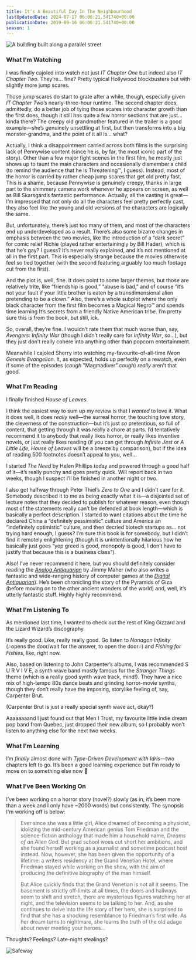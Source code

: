 ```yaml
---
title: It's A Beautiful Day In The Neighbourhood
lastUpdatedDate: 2024-07-17 06:06:21.541740+00:00
publicationDate: 2019-09-16 06:06:21.541740+00:00
season: 1
---
```


![A building built along a parallel street](../../assets/newsletters/edge_building.jpg)

### What I’m Watching

I was finally cajoled into watch not just *IT Chapter One* but indeed also *IT Chapter Two*. They’re… fine? Pretty typical Hollywood blockbusters but with slightly more jump scares.

Those jump scares do start to grate after a while, though, especially given *IT Chapter Two*’s nearly-three-hour runtime. The second chapter does, admittedly, do a better job of tying those scares into character growth than the first does, though it still has quite a few horror sections that are just… kinda there? The creepy old grandmother featured in the trailer is a good example—she’s genuinely unsettling at first, but then transforms into a big monster-grandma, and the point of it all is… what?

Actually, I think a disappointment carried across both films is the surprising lack of Pennywise content (since he is, by far, the most iconic part of the story). Other than a few major fight scenes in the first film, he mostly just shows up to taunt the main characters and occasionally dismember a child (to remind the audience that he is Threatening™️, I guess). Instead, most of the horror is carried by rather cheap jump scares that get old pretty fast. This is a shame, because Pennywise is genuinely creepy, thanks in large part to the shimmery camera work whenever he appears on screen, as well as Bill Skarsgard’s fantastic performance. Actually, all the casting is great—I’m impressed that not only do all the characters feel pretty perfectly cast, they also feel like the young and old versions of the characters are logically the same.

But, unfortunately, there’s just too many of them, and most of the characters end up underdeveloped as a result. There’s also some bizarre changes in emphasis between the two movies, like the introduction of a “dark secret” for comic relief Richie (played rather entertainingly by Bill Hader), which is that he’s gay? I guess? It’s never really explained, and it’s not mentioned at all in the first part. This is especially strange because the movies otherwise feel so tied together (with the second featuring arguably too much footage cut from the first).

And the plot is, well, fine. It does point to some larger themes, but those are relatively trite, like “friendship is good,” “abuse is bad,” and of course “it’s not your fault if your little brother is eaten by a transdimensional alien pretending to be a clown.” Also, there’s a whole subplot where the only black character from the first film becomes a Magical Negro™️ and spends time learning It’s secrets from a friendly Native American tribe. I’m pretty sure this is from the book, but still, ick.

So, overall, they’re fine. I wouldn’t rate them that much worse than, say, *Avengers: Infinity War* (though I didn’t really care for *Infinity War*, so…), but they just don’t really cohere into anything other than popcorn entertainment.

Meanwhile I cajoled Sherry into watching my-favourite-of-all-time *Neon Genesis Evangelion*. It, as expected, holds up perfectly on a rewatch, even if some of the episodes (*cough* "Magmadiver” *cough*) *really* aren’t that good.

### What I’m Reading

I finally finished *House of Leaves*.

I think the easiest way to sum up my review is that I *wanted* to love it. What it does well, it does *really* well—the surreal horror, the touching love story, the cleverness of the construction—but it’s just *so* pretentious, *so* full of content, that getting through it was really a chore at parts. I’d tentatively recommend it to anybody that really likes horror, or really likes inventive novels, or just really likes reading (if you can get through *Infinite Jest* or *A Little Life*, *House of Leaves* will be a breeze by comparison), but if the idea of reading 500 footnotes doesn’t appeal to you, well…

I started *The Need* by Helen Phillips today and powered through a good half of it—it’s really punchy and goes pretty quick. Will report back in two weeks, though I suspect I’ll be finished in another night or two.

I also got halfway through Peter Thiel’s *Zero to One* and I didn’t care for it. Somebody described it to me as being exactly what it is—a disjointed set of lecture notes that they decided to publish for whatever reason, even though most of the statements really can’t be defended at book length—which is basically a perfect description. I started to want citations about the time he declared China a “definitely pessimistic” culture and America an “indefinitely optimistic” culture, and then decried biotech startups as… not trying hard enough, I guess? I’m sure this book is for somebody, but I didn’t find it remotely enlightening (though it is unintentionally hilarious how he basically just goes “yep greed is good, monopoly is good, I don’t have to justify that because this is a business class”).

Also! I’ve never recommend it here, but you should definitely consider reading the [*Analog Antiquarian*](https://analog-antiquarian.net/2019/09/13/chapter-17-two-more-pyramids-and-a-sphinx/) by Jimmy Maher (who also writes a fantastic and wide-ranging history of computer games at the [*Digital Antiquarian*](https://www.filfre.net)). He’s been chronicling the story of the Pyramids of Giza (before moving on to the other ancient wonders of the world) and, well, it’s utterly fantastic stuff. Highly highly recommend.

### What I’m Listening To

As mentioned last time, I wanted to check out the rest of King Gizzard and the Lizard Wizard’s discography.

It’s really good. Like, really really good. Go listen to *Nonagon Infinity* (🎶opens the door/wait for the answer, to open the door🎶) and *Fishing for Fishies*, like, right now.

Also, based on listening to John Carpenter’s albums, I was recommended S U R V I V E, a synth wave band mostly famous for the *Stranger Things* theme (which is a really good synth wave track, mind!). They have a nice mix of high-tempo 80s dance beats and grinding horror-movie synths, though they don’t really have the imposing, storylike feeling of, say, Carpenter Brut.

(Carpenter Brut is just a really special synth wave act, okay?)

Aaaaaaaand I just found out that Men I Trust, my favourite little indie dream pop band from Quebec, just dropped their new album, so I probably won’t listen to anything else for the next two weeks.

### What I’m Learning

I’m *finally* almost done with *Type-Driven Development with Idris*—two chapters left to go. It’s been a good learning experience but I’m ready to move on to something else now 🙂

### What I’ve Been Working On

I’ve been working on a horror story (novel?) slowly (as in, it’s been more than a week and I only have ~2000 words) but consistently. The synopsis I'm working off is below:

> Ever since she was a little girl, Alice dreamed of becoming a physicist, idolizing the mid-century American genius Tom Friedman and the science-fiction anthology that made him a household name, *Dreams of an Alien God*. But grad school woes cut short her ambitions, and she found herself working as a journalist and sometime podcast host instead. Now, however, she has been given the opportunity of a lifetime: a writers residency at the Grand Venetian Hotel, where Friedman stayed while working on the show, with the aim of producing the definitive biography of the man himself.
>
> But Alice quickly finds that the Grand Venetian is not all it seems. The basement is strictly off-limits at all times, the doors and hallways seem to shift and stretch, there are mysterious figures watching her at night, and the television seems to be talking to her. And, as she continues to delve into the life story of her hero, she is surprised to find that she has a shocking resemblance to Friedman’s first wife. As her dream turns to nightmare, she learns the truth of the old adage about never meeting your heroes…

Thoughts? Feelings? Late-night stealings?

![Safeway](../../assets/newsletters/safeway.jpg)